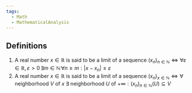 ```yaml
---
tags:
  - Math
  - MathematicalAnalysis
---
```

## Definitions
1. A real number $x \in\mathbb R$ is said to be a limit of a sequence $(x_n)_{n\in\mathbb N} \iff \forall\varepsilon\in\mathbb R, \varepsilon>0\,\exists m\in\mathbb N\,\forall n\geq m: |x-x_n|\leq\varepsilon$  
2. A real number $x\in\mathbb R$ is said to be a limit of a sequence $(x_n)_{x\in\mathbb N} \iff \forall$ neighborhood $V$ of $x\;\exists$ neighborhood $U$ of $+\infty: (x_n)_{n\in\mathbb N}(U)\subseteq V$